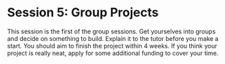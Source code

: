 # Session 5: Group Projects

This session is the first of the group sessions. Get yourselves into groups and decide on something to build. Explain it to the tutor before you make a start. You should aim to finish the project within 4 weeks. If you think your project is really neat, apply for some additional funding to cover your time.